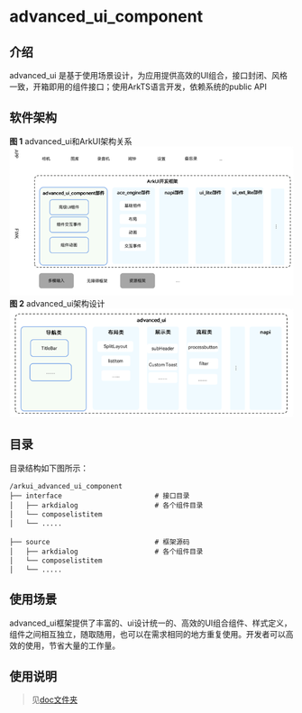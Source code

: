 # advanced_ui_component

## 介绍
advanced_ui 是基于使用场景设计，为应用提供高效的UI组合，接口封闭、风格一致，开箱即用的组件接口；使用ArkTS语言开发，依赖系统的public API

## 软件架构
**图 1**  advanced_ui和ArkUI架构关系 
![](figures/advanced_ui.png "advanced_ui和ArkUI架构关系")
**图 2**  advanced_ui架构设计 
![](figures/advanced_ui_sub.png "advanced_ui架构设计")

## 目录
目录结构如下图所示：

```
/arkui_advanced_ui_component
├── interface                       # 接口目录
│   ├── arkdialog                   # 各个组件目录
│   └── composelistitem
│   └── .....

├── source                          # 框架源码
│   ├── arkdialog                   # 各个组件目录
│   └── composelistitem
│   └── .....
```
## 使用场景<a name="section171384529150"></a>

advanced_ui框架提供了丰富的、ui设计统一的、高效的UI组合组件、样式定义，组件之间相互独立，随取随用，也可以在需求相同的地方重复使用。开发者可以高效的使用，节省大量的工作量。

## 使用说明
> 见[doc文件夹](https://gitee.com/openharmony-sig/arkui_advanced_ui_component/tree/master/doc)

 
